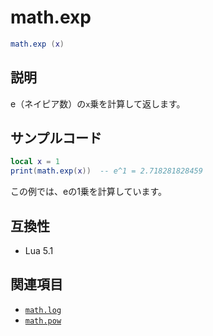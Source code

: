 # math.exp

```lua
math.exp (x)
```

## 説明

e（ネイピア数）の`x`乗を計算して返します。

## サンプルコード

```lua
local x = 1
print(math.exp(x))  -- e^1 = 2.718281828459
```

この例では、eの1乗を計算しています。

## 互換性

- Lua 5.1

## 関連項目

- [`math.log`](log.md)
- [`math.pow`](pow.md)